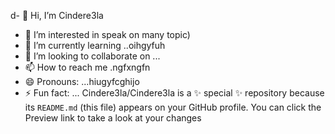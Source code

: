 d- 👋 Hi, I’m Cindere3la
- 👀 I’m interested in speak on many topic)
- 🌱 I’m currently learning ..oihgyfuh
- 💞️ I’m looking to collaborate on ...
- 📫 How to reach me .ngfxngfn
- 😄 Pronouns: ...hiugyfcghijo
- ⚡ Fun fact: ...
Cindere3la/Cindere3la is a ✨ special ✨ repository because its `README.md` (this file) appears on your GitHub profile.
You can click the Preview link to take a look at your changes
